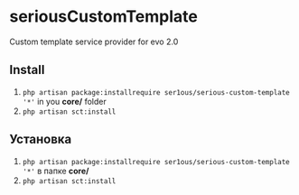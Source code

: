 # seriousCustomTemplate
Custom template service provider for evo 2.0

## Install

1) `php artisan package:installrequire ser1ous/serious-custom-template '*'` in you **core/** folder
2) `php artisan sct:install` 

## Установка  

1) `php artisan package:installrequire ser1ous/serious-custom-template '*'` в папке **core/**
2) `php artisan sct:install`
